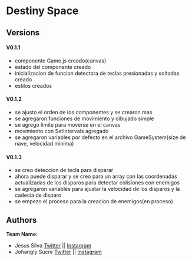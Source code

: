 # Destiny Space

## Versions

#### **V0.1.1**
- componente Game.js creado(canvas)
- estado del componente creado
- inicializacion de funcion detectora de teclas presionadas y soltadas creado
- estilos creados

#### **V0.1.2**
- se ajusto el orden de los componentes y se crearon mas
- se agregaron funciones de movimiento y dibujado simple
- se agrego limite para moverse en el canvas
- movimiento con SetIntervals agregado
- se agregaron variables por defecto en el archivo GameSystem(size de nave, velocidad minima)

#### **V0.1.3**
- se creo deteccion de tecla para disparar
- ahora puede disparar y se creo para un array con las coordenadas actualizadas de los disparos para detectar colisiones con enemigos
- se agregaron variables para ajustar la velocidad de los disparos y la cadecia de disparo
- se empezo el proceso para la creacion de enemigos(en proceso)

## Authors
**Team Name:**
- Jesus Silva [Twitter](https://twitter.com/elchuo160) || [Instagram](https://www.instagram.com/elchuo160/)
- Johangly Sucre [Twitter](https://twitter.com/johangly1004) || [Instagram](https://www.instagram.com/jhoy.sg/)